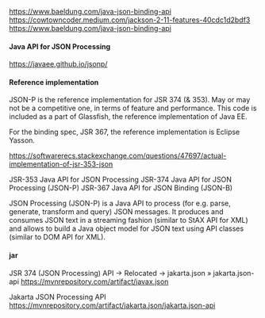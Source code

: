 https://www.baeldung.com/java-json-binding-api
https://cowtowncoder.medium.com/jackson-2-11-features-40cdc1d2bdf3
https://www.baeldung.com/java-json-binding-api

#### Java API for JSON Processing
https://javaee.github.io/jsonp/

#### Reference implementation
JSON-P is the reference implementation for JSR 374 (& 353). 
May or may not be a competitive one, in terms of feature and performance. 
This code is included as a part of Glassfish, the reference implementation of Java EE.

For the binding spec, JSR 367, the reference implementation is Eclipse Yasson.

https://softwarerecs.stackexchange.com/questions/47697/actual-implementation-of-jsr-353-json

JSR-353 Java API for JSON Processing
JSR-374 Java API for JSON Processing (JSON-P)
JSR-367 Java API for JSON Binding (JSON-B)

JSON Processing (JSON-P) is a Java API to process (for e.g. parse, generate, transform and query) JSON messages. 
It produces and consumes JSON text in a streaming fashion (similar to StAX API for XML) 
and allows to build a Java object model for JSON text using API classes (similar to DOM API for XML).

#### jar

JSR 374 (JSON Processing) API -> Relocated → jakarta.json » jakarta.json-api
https://mvnrepository.com/artifact/javax.json

Jakarta JSON Processing API
https://mvnrepository.com/artifact/jakarta.json/jakarta.json-api
